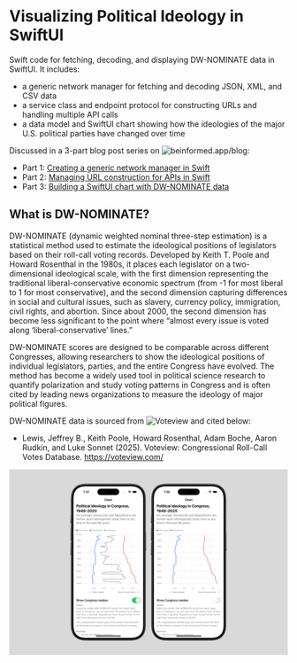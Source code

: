 # Visualizing Political Ideology in SwiftUI
Swift code for fetching, decoding, and displaying DW-NOMINATE data in SwiftUI. It includes:
- a generic network manager for fetching and decoding JSON, XML, and CSV data
- a service class and endpoint protocol for constructing URLs and handling multiple API calls
- a data model and SwiftUI chart showing how the ideologies of the major U.S. political parties have changed over time

Discussed in a 3-part blog post series on ![beinformed.app/blog](https://beinformed.app/blog):
- Part 1: [Creating a generic network manager in Swift](https://beinformed.app/blog/swift-network-api-calls)
- Part 2: [Managing URL construction for APIs in Swift](https://beinformed.app/blog/url-construction-network-api-swift)
- Part 3: [Building a SwiftUI chart with DW-NOMINATE data](https://beinformed.app/blog/congress-political-ideology-swiftui-chart-ios)

## What is DW-NOMINATE?
DW-NOMINATE (dynamic weighted nominal three-step estimation) is a statistical method used to estimate the ideological positions of legislators based on their roll-call voting records. Developed by Keith T. Poole and Howard Rosenthal in the 1980s, it places each legislator on a two-dimensional ideological scale, with the first dimension representing the traditional liberal-conservative economic spectrum (from -1 for most liberal to 1 for most conservative), and the second dimension capturing differences in social and cultural issues, such as slavery, currency policy, immigration, civil rights, and abortion. Since about 2000, the second dimension has become less significant to the point where “almost every issue is voted along ‘liberal-conservative’ lines.”

DW-NOMINATE scores are designed to be comparable across different Congresses, allowing researchers to show the ideological positions of individual legislators, parties, and the entire Congress have evolved. The method has become a widely used tool in political science research to quantify polarization and study voting patterns in Congress and is often cited by leading news organizations to measure the ideology of major political figures.

DW-NOMINATE data is sourced from ![Voteview](https://voteview.com/) and cited below:
-  Lewis, Jeffrey B., Keith Poole, Howard Rosenthal, Adam Boche, Aaron Rudkin, and Luke Sonnet (2025). Voteview: Congressional Roll-Call Votes Database. https://voteview.com/ 

![DW-NOMINATE chart in SwiftUI](https://github.com/alexl9412/Visualizing-Political-Ideology-in-SwiftUI/blob/101a732cd1103277874cf55f709c1c999c939525/DW-NOMINATE%20SwiftUI%20Chart.png)
